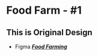 # Food Farm - #1

## This is Original Design

  * Figma
    ***[Food Farming](https://www.figma.com/file/9ZiMfkyCtbyjif7Ye324Fl/Food-Farming?node-id=0%3A1&t=GAluBb0xbelJr2ip-1)***

